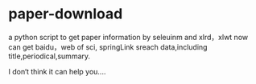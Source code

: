 # paper-download
a python script to get paper information by seleuinm and xlrd，xlwt
now can get baidu，web of sci, springLink sreach data,including title,periodical,summary.

I don‘t think it can help you....
